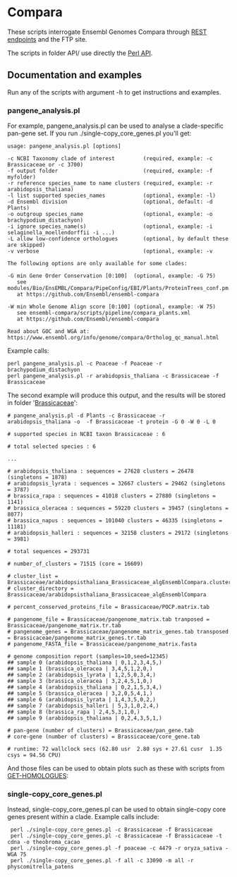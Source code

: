 
# Compara

These scripts interrogate Ensembl Genomes Compara through [REST endpoints](https://rest.ensembl.org) and 
the FTP site.

The scripts in folder API/ use directly the [Perl API](https://www.ensembl.org/info/docs/api/index.html).

## Documentation and examples

Run any of the scripts with argument -h to get instructions and examples.

### pangene_analysis.pl

For example, pangene_analysis.pl can be used to analyse a clade-specific pan-gene set. 
If you run ./single-copy_core_genes.pl you'll get:

```
usage: pangene_analysis.pl [options]

-c NCBI Taxonomy clade of interest         (required, example: -c Brassicaceae or -c 3700)
-f output folder                           (required, example: -f myfolder)
-r reference species_name to name clusters (required, example: -r arabidopsis_thaliana)
-l list supported species_names            (optional, example: -l)
-d Ensembl division                        (optional, default: -d Plants)
-o outgroup species_name                   (optional, example: -o brachypodium_distachyon)
-i ignore species_name(s)                  (optional, example: -i selaginella_moellendorffii -i ...)
-L allow low-confidence orthologues        (optional, by default these are skipped)
-v verbose                                 (optional, example: -v

The following options are only available for some clades:

-G min Gene Order Conservation [0:100]  (optional, example: -G 75)
   see modules/Bio/EnsEMBL/Compara/PipeConfig/EBI/Plants/ProteinTrees_conf.pm
   at https://github.com/Ensembl/ensembl-compara

-W min Whole Genome Align score [0:100] (optional, example: -W 75)
   see ensembl-compara/scripts/pipeline/compara_plants.xml
   at https://github.com/Ensembl/ensembl-compara

Read about GOC and WGA at:
https://www.ensembl.org/info/genome/compara/Ortholog_qc_manual.html
```

Example calls:
```
perl pangene_analysis.pl -c Poaceae -f Poaceae -r brachypodium_distachyon
perl pangene_analysis.pl -r arabidopsis_thaliana -c Brassicaceae -f Brassicaceae
```

The second example will produce this output, and the results will be stored in folder '[Brassicaceae](./Brassicaceae)':
```
# pangene_analysis.pl -d Plants -c Brassicaceae -r arabidopsis_thaliana -o  -f Brassicaceae -t protein -G 0 -W 0 -L 0

# supported species in NCBI taxon Brassicaceae : 6

# total selected species : 6

...

# arabidopsis_thaliana : sequences = 27628 clusters = 26478 (singletons = 1878)
# arabidopsis_lyrata : sequences = 32667 clusters = 29462 (singletons = 3787)
# brassica_rapa : sequences = 41018 clusters = 27880 (singletons = 1141)
# brassica_oleracea : sequences = 59220 clusters = 39457 (singletons = 8077)
# brassica_napus : sequences = 101040 clusters = 46335 (singletons = 11181)
# arabidopsis_halleri : sequences = 32158 clusters = 29172 (singletons = 3981)

# total sequences = 293731

# number_of_clusters = 71515 (core = 16609)

# cluster_list = Brassicaceae/arabidopsisthaliana_Brassicaceae_algEnsemblCompara.cluster_list
# cluster_directory = Brassicaceae/arabidopsisthaliana_Brassicaceae_algEnsemblCompara

# percent_conserved_proteins_file = Brassicaceae/POCP.matrix.tab

# pangenome_file = Brassicaceae/pangenome_matrix.tab tranposed = Brassicaceae/pangenome_matrix.tr.tab
# pangenome_genes = Brassicaceae/pangenome_matrix_genes.tab transposed = Brassicaceae/pangenome_matrix_genes.tr.tab
# pangenome_FASTA_file = Brassicaceae/pangenome_matrix.fasta

# genome composition report (samples=10,seed=12345)
## sample 0 (arabidopsis_thaliana | 0,1,2,3,4,5,)
## sample 1 (brassica_oleracea | 3,4,5,1,2,0,)
## sample 2 (arabidopsis_lyrata | 1,2,5,0,3,4,)
## sample 3 (brassica_oleracea | 3,2,4,5,1,0,)
## sample 4 (arabidopsis_thaliana | 0,2,1,5,3,4,)
## sample 5 (brassica_oleracea | 3,2,0,5,4,1,)
## sample 6 (arabidopsis_lyrata | 1,4,3,5,0,2,)
## sample 7 (arabidopsis_halleri | 5,3,1,0,2,4,)
## sample 8 (brassica_rapa | 2,4,5,3,1,0,)
## sample 9 (arabidopsis_thaliana | 0,2,4,3,5,1,)

# pan-gene (number of clusters) = Brassicaceae/pan_gene.tab
# core-gene (number of clusters) = Brassicaceae/core_gene.tab

# runtime: 72 wallclock secs (62.80 usr  2.80 sys + 27.61 cusr  1.35 csys = 94.56 CPU)
```
And those files can be used to obtain plots such as these with scripts from 
[GET-HOMOLOGUES](https://github.com/eead-csic-compbio/get_homologues): 




### single-copy_core_genes.pl

Instead, single-copy_core_genes.pl can be used to obtain single-copy core genes present within a clade. 
Example calls include:

```
 perl ./single-copy_core_genes.pl -c Brassicaceae -f Brassicaceae
 perl ./single-copy_core_genes.pl -c Brassicaceae -f Brassicaceae -t cdna -o theobroma_cacao
 perl ./single-copy_core_genes.pl -f poaceae -c 4479 -r oryza_sativa -WGA 75
 perl ./single-copy_core_genes.pl -f all -c 33090 -m all -r physcomitrella_patens

```

